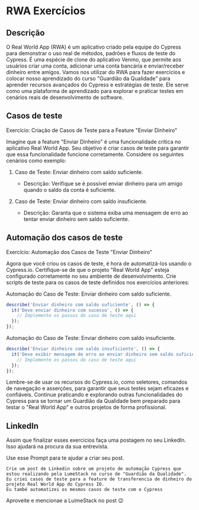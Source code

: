 # RWA Exercícios

## Descrição

O Real World App (RWA) é um aplicativo criado pela equipe do Cypress para demonstrar o uso real de métodos, padrões e fluxos de teste do Cypress. É uma espécie de clone do aplicativo Venmo, que permite aos usuários criar uma conta, adicionar uma conta bancária e enviar/receber dinheiro entre amigos. Vamos nos utilizar do RWA para fazer exercícios e colocar nosso aprendizado do curso "Guardião da Qualidade" para aprender recursos avançados do Cypress e estratégias de teste. Ele serve como uma plataforma de aprendizado para explorar e praticar testes em cenários reais de desenvolvimento de software. 

## Casos de teste

Exercício: Criação de Casos de Teste para a Feature "Enviar Dinheiro"

Imagine que a feature "Enviar Dinheiro" é uma funcionalidade crítica no aplicativo Real World App. Seu objetivo é criar casos de teste para garantir que essa funcionalidade funcione corretamente. Considere os seguintes cenários como exemplo:

1. Caso de Teste: Enviar dinheiro com saldo suficiente.
   - Descrição: Verifique se é possível enviar dinheiro para um amigo quando o saldo da conta é suficiente.
 
2. Caso de Teste: Enviar dinheiro com saldo insuficiente.
   - Descrição: Garanta que o sistema exiba uma mensagem de erro ao tentar enviar dinheiro sem saldo suficiente.

## Automação dos casos de teste

Exercício: Automação dos Casos de Teste "Enviar Dinheiro"

Agora que você criou os casos de teste, é hora de automatizá-los usando o Cypress.io. Certifique-se de que o projeto "Real World App" esteja configurado corretamente no seu ambiente de desenvolvimento. Crie scripts de teste para os casos de teste definidos nos exercícios anteriores:


Automação do Caso de Teste: Enviar dinheiro com saldo suficiente.

```javascript
describe('Enviar dinheiro com saldo suficiente', () => {
  it('Deve enviar dinheiro com sucesso', () => {
    // Implemente os passos do caso de teste aqui
  });
});
```
Automação do Caso de Teste: Enviar dinheiro com saldo insuficiente.

```javascript
describe('Enviar dinheiro com saldo insuficiente', () => {
  it('Deve exibir mensagem de erro ao enviar dinheiro sem saldo suficiente', () => {
    // Implemente os passos do caso de teste aqui
  });
});
```

Lembre-se de usar os recursos do Cypress.io, como seletores, comandos de navegação e asserções, para garantir que seus testes sejam eficazes e confiáveis. Continue praticando e explorando outras funcionalidades do Cypress para se tornar um Guardião da Qualidade bem preparado para testar o "Real World App" e outros projetos de forma profissional.

## LinkedIn

Assim que finalizar esses exercicios faça uma postagem no seu LinkedIn.
Isso ajudará na procura da sua entrevista.

Use esse Prompt para te ajudar a criar seu post.

```
Crie um post de Linkedin sobre um projeto de automação Cypress que estou realizando pela LumeStack no curso de "Guardião da Qualidade".
Eu criei casos de teste para a feature de transferencia de dinheiro do projeto Real World App do Cypress IO.
Eu també automatizei os mesmos casos de teste com o Cypress
```
Aproveite e mencionae a LuimeStack no post 😉
